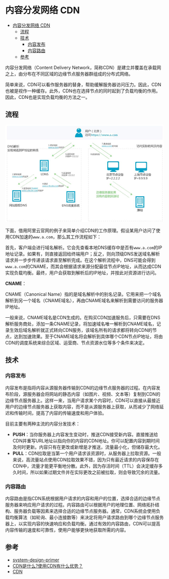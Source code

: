 # 内容分发网络 CDN

- [内容分发网络 CDN](#内容分发网络-cdn)
  - [流程](#流程)
  - [技术](#技术)
    - [内容发布](#内容发布)
    - [内容路由](#内容路由)
  - [参考](#参考)

内容分发网络（Content Delivery Network，简称CDN）是建立并覆盖在承载网之上，由分布在不同区域的边缘节点服务器群组成的分布式网络。

简单来说，CDN可以看作服务器的替身，帮助缓解服务器访问压力。因此，CDN也被是视作一种缓存。此外，CDN也在选择节点的同时起到了负载均衡的作用。因此，CDN也是实现负载均衡的方法之一。

## 流程

![CDN流程](../../img/cdn_process.jpg)

下面，借用阿里云官网的例子来简单介绍CDN的工作原理。假设某用户访问了使用CDN加速的`www.a.com`，那么其工作流程如下：
  
首先，客户端会进行域名解析。它会先查看本地DNS缓存中是否有`www.a.com`的IP地址记录。如果有，则直接返回给终端用户；反之，则向顶级DNS发送域名解析请求并一步步传递该请求直至解析完成。在这个解析流程中，DNS可能会得到`www.a.com`的CNAME，而其会根据请求来源分配最佳节点IP地址，从而达成CDN实现负载均衡。最终，用户会获取到解析后的IP地址，并按此对资源进行访问。

**CNAME**：

CNAME（Canonical Name）指的是域名解析中的别名记录。它用来把一个域名解析到另一个域名（CNAME域名），再由CNAME域名来解析到需要访问的服务器IP地址。

一般来说，CNAME域名是CDN生成的。在购买CDN加速服务后，只需要在DNS解析服务商处，添加一条CNAME记录，将加速域名唯一解析到CNAME域名，记录生效后域名解析就正式转向CDN服务，该域名所有的请求都将转向CDN的节点，达到加速效果。至于CNAME域名将会解析到具体哪个CDN节点IP地址，将由CDN的调度系统来综合区域、运营商、节点资源水位等多个条件来决定。

## 技术

### 内容发布

内容发布是指将内容从源服务器传输到CDN的边缘节点服务器的过程。在内容发布阶段，源服务器会将网站的静态内容（如图片、视频、文本等）复制到CDN的边缘节点服务器上。这样一来，当用户请求某个内容时，CDN可以直接从最接近用户的边缘节点服务器上获取内容，而不是从源服务器上获取，从而减少了网络延迟和传输时间，提高了内容的传输速度和用户体验。

目前主要有两种主流的内容分发技术：

- **PUSH**：当你服务器上内容发生变动时，推送CDN接受新内容。直接推送给CDN并重写URL地址以指向你的内容的CDN地址。你可以配置内容到期时间及何时更新。内容只有在更改或新增是才推送，流量最小化，但储存最大化。
- **PULL**：CDN拉取是当第一个用户请求该资源时，从服务器上拉取资源。一般来说，高流量站点使用CDN拉取效果不错，因为只有最近请求的内容保存在CDN中，流量才能更平衡地分散。此外，因为存活时间（TTL）会决定缓存多久时间，所以如果过期文件并在实际更改之前被拉取，则会导致冗余的流量。

### 内容路由

内容路由是指CDN系统根据用户请求的内容和用户的位置，选择合适的边缘节点服务器来响应用户请求的过程。内容路由可以根据用户的地理位置、网络拓扑结构、服务器负载等因素来选择合适的边缘节点服务器。通常，CDN系统会使用负载均衡算法（如轮询、最小连接数等）来决定将用户请求路由到哪个边缘节点服务器上，以实现内容的快速响应和负载均衡。通过有效的内容路由，CDN可以提高内容传输的速度和可靠性，使用户能够更快地获取所需的内容。

## 参考

- [system-design-primer](https://github.com/donnemartin/system-design-primer#sharding)
- [CDN是什么?使用CDN有什么优势？](https://www.zhihu.com/question/36514327?rf=37353035)
- [CDN](https://baike.baidu.com/item/CDN/420951?fr=aladdin)
